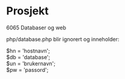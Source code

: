 # Prosjekt
6065 Databaser og web

php/database.php blir ignorert og inneholder:

$hn = 'hostnavn';<br>
$db = 'database';<br>
$un = 'brukernavn';<br>
$pw = 'passord';
